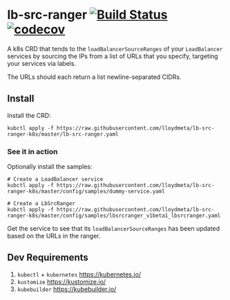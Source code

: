 # lb-src-ranger [![Build Status](https://travis-ci.org/lloydmeta/lb-src-ranger-k8s.svg?branch=master)](https://travis-ci.org/lloydmeta/lb-src-ranger-k8s) [![codecov](https://codecov.io/gh/lloydmeta/lb-src-ranger-k8s/branch/master/graph/badge.svg)](https://codecov.io/gh/lloydmeta/lb-src-ranger-k8s)


A k8s CRD that tends to the `loadBalancerSourceRanges` of your `LoadBalancer` services by sourcing the IPs from
a list of URLs that you specify, targeting your services via labels.

The URLs should each return a list newline-separated CIDRs.

## Install

Install the CRD:

```shell
kubctl apply -f https://raw.githubusercontent.com/lloydmeta/lb-src-ranger-k8s/master/lb-src-ranger.yaml
```

### See it in action

Optionally install the samples:

```shell
# Create a LoadBalancer service
kubctl apply -f https://raw.githubusercontent.com/lloydmeta/lb-src-ranger-k8s/master/config/samples/dummy-service.yaml

# Create a LbSrcRanger
kubctl apply -f https://raw.githubusercontent.com/lloydmeta/lb-src-ranger-k8s/master/config/samples/lbsrcranger_v1beta1_lbsrcranger.yaml
```

Get the service to see that its `loadBalancerSourceRanges` has been updated based on the URLs in the ranger.

## Dev Requirements

1. `kubectl` + `kubernetes` https://kubernetes.io/
2. `kustomize` https://kustomize.io/
3. `kubebuilder` https://kubebuilder.io/